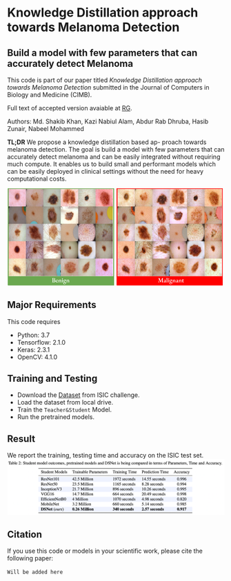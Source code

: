 # Knowledge Distillation approach towards Melanoma Detection

## Build a model with few parameters that can accurately detect Melanoma

This code is part of our paper titled *Knowledge Distillation approach towards Melanoma Detection* submitted in the Journal of Computers in Biology and Medicine (CIMB).

Full text of accepted version avaiable at [RG]().

Authors: Md. Shakib Khan, Kazi Nabiul Alam, Abdur Rab Dhruba, Hasib Zunair, Nabeel Mohammed

**TL;DR** We propose a knowledge distillation based ap- proach towards melanoma detection. The goal is build a model with few parameters that can accurately detect melanoma and can be easily integrated without requiring much compute. It enables us to build small and performant models which can be easily deployed in clinical settings without the need for heavy computational costs.

<img src = "https://github.com/Shakib-IO/KD-lesions/blob/main/figures/Dataset.png" width = "500">

## Major Requirements
This code requires

- Python: 3.7
- Tensorflow: 2.1.0
- Keras: 2.3.1
- OpenCV: 4.1.0

## Training and Testing
- Download the [Dataset](https://www.isic-archive.com/#!/topWithHeader/wideContentTop/main) from ISIC challenge.
- Load the dataset from local drive.
- Train the ```Teacher&Student``` Model.
- Run the pretrained models.

## Result
We report the training, testing time and accuracy on the ISIC test set.
<img src ="https://github.com/Shakib-IO/KD-lesions/blob/main/figures/Table%2002.png" width="800">

## Citation
If you use this code or models in your scientific work, please cite the following paper:

```Will be added here```

